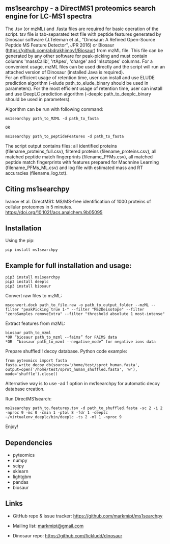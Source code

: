 ms1searchpy - a DirectMS1 proteomics search engine for LC-MS1 spectra
-----------------------------------------------------------------------

The .tsv (or mzML) and .fasta files are required for basic operation of the script.
tsv file is tab-separated text file with peptide features generated by Dinosaur software (J.Teleman et al., "Dinosaur: A Refined Open-Source Peptide MS Feature Detector", JPR 2016) or Biosaur (https://github.com/abdrakhimov1/Biosaur) from mzML file. This file can be generated by any other software for peak-picking and must contain columns 'massCalib', 'rtApex', 'charge' and 'nIsotopes' columns.
For a сonvenient usage, mzML files can be used directly and the script will run an attached version of Dinosaur (installed Java is required).  
For an efficient usage of retention time, user can install and use ELUDE prediction algorithm (-elude path_to_elude_binary should be used in parameters).
For the most efficient usage of retention time, user can install and use DeepLC prediction algorithm (-deeplc path_to_deeplc_binary should be used in parameters).

Algorithm can be run with following command:

    ms1searchpy path_to_MZML -d path_to_fasta

    OR

    ms1searchpy path_to_peptideFeatures -d path_to_fasta

The script output contains files: all identified proteins (filename_proteins_full.csv), filtered proteins (filename_proteins.csv), all matched peptide match fingerprints (filename_PFMs.csv), all matched peptide match fingerprints with features prepared for Machnine Learning (filename_PFMs_ML.csv) and log file with estimated mass and RT accuracies (filename_log.txt).

Citing ms1searchpy
-------------------
Ivanov et al. DirectMS1: MS/MS-free identification of 1000 proteins of cellular proteomes in 5 minutes. https://doi.org/10.1021/acs.analchem.9b05095

Installation
-------------
Using the pip:

    pip install ms1searchpy
    
Example for full installation and usage:
-----------------------------------------

    pip3 install ms1searchpy
    pip3 install deeplc
    pip3 install biosaur
    
 Convert raw files to mzML: 
 
    msconvert.dock path_to_file.raw -o path_to_output_folder --mzML --filter "peakPicking true 1-" --filter "MS2Deisotope" --filter "zeroSamples removeExtra" --filter "threshold absolute 1 most-intense"

Extract features from mzML:

    biosaur path_to_mzml
    *OR “biosaur path_to_mzml --faims” for FAIMS data
    *OR  “biosaur path_to_mzml --negative_mode” for negative ions data
    
Prepare shuffled!! decoy database. Python code example:

	from pyteomics import fasta
    fasta.write_decoy_db(source='/home/test/sprot_human.fasta', output=open('/home/test/sprot_human_shuffled.fasta', 'w'), mode='shuffle').close()	

Alternative way is to use -ad 1 option in ms1searchpy for automatic decoy database creation.

Run DirectMS1search:

	ms1searchpy path_to.features.tsv -d path_to_shuffled.fasta -sc 2 -i 2 -nproc 9 -mc 0 -cmin 1 -ptol 8 -fdr 1 -deeplc ~/virtualenv_deeplc/bin/deeplc -ts 2 -ml 1 -nproc 9
    
Enjoy!


Dependencies
------------

- pyteomics
- numpy
- scipy
- sklearn
- lightgbm
- pandas
- biosaur

Links
-----

- GitHub repo & issue tracker: https://github.com/markmipt/ms1searchpy
- Mailing list: markmipt@gmail.com

- Dinosaur repo: https://github.com/fickludd/dinosaur
